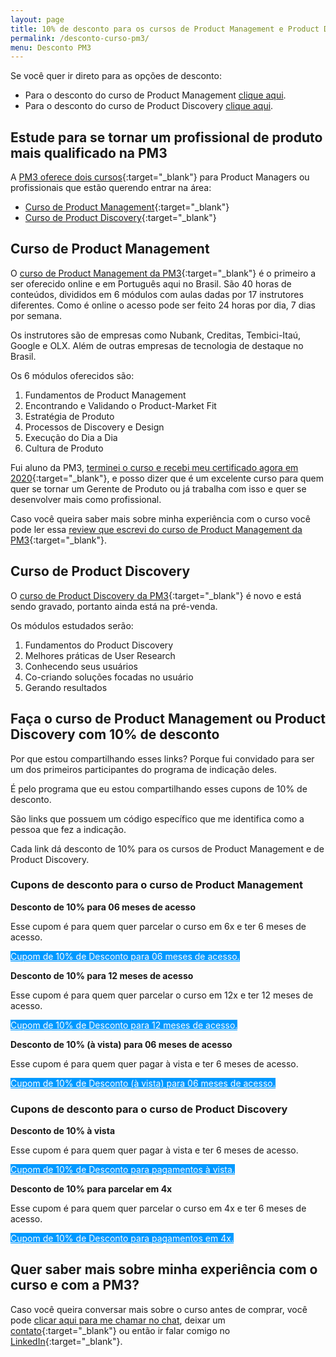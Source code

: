 ```yaml
---
layout: page
title: 10% de desconto para os cursos de Product Management e Product Discovery da PM3
permalink: /desconto-curso-pm3/
menu: Desconto PM3
---
```


Se você quer ir direto para as opções de desconto:

- Para o desconto do curso de Product Management <a href="#desconto" onclick="analytics.track('clicked-desconto')">clique aqui</a>.
- Para o desconto do curso de Product Discovery <a href="#desconto-discovery" onclick="analytics.track('clicked-desconto-descovery')">clique aqui</a>. 

<h2>Estude para se tornar um profissional de produto mais qualificado na PM3</h2>

A [PM3 oferece dois cursos](https://www.cursospm3.com.br/){:target="_blank"} para Product Managers ou profissionais que estão querendo entrar na área: 

- [Curso de Product Management](https://www.cursospm3.com.br/curso-product-manager){:target="_blank"}
- [Curso de Product Discovery](https://www.cursospm3.com.br/curso-de-product-discovery){:target="_blank"}

<h2>Curso de Product Management</h2>

O [curso de Product Management da PM3](https://www.cursospm3.com.br/curso-product-manager/?utm_source=felipe-barbosa-blog){:target="_blank"} é o primeiro a ser oferecido online e em Português aqui no Brasil. São 40 horas de conteúdos, divididos em 6 módulos com aulas dadas por 17 instrutores diferentes. Como é online o acesso pode ser feito 24 horas por dia, 7 dias por semana.

Os instrutores são de empresas como Nubank, Creditas, Tembici-Itaú, Google e OLX. Além de outras empresas de tecnologia de destaque no Brasil.

Os 6 módulos oferecidos são:

1. Fundamentos de Product Management
2. Encontrando e Validando o Product-Market Fit
3. Estratégia de Produto
4. Processos de Discovery e Design
5. Execução do Dia a Dia
6. Cultura de Produto

Fui aluno da PM3, [terminei o curso e recebi meu certificado agora em 2020](https://www.credential.net/28c214a6-835d-4819-998e-6681bb173e21#gs.awvu0i){:target="_blank"}, e posso dizer que é um excelente curso para quem quer se tornar um Gerente de Produto ou já trabalha com isso e quer se desenvolver mais como profissional.

Caso você queira saber mais sobre minha experiência com o curso você pode ler essa [review que escrevi do curso de Product Management da PM3](/curso-pm3-review/){:target="_blank"}.

<h2>Curso de Product Discovery</h2>

O [curso de Product Discovery da PM3](https://www.cursospm3.com.br/curso-de-product-discovery/?utm_source=felipe-barbosa-blog){:target="_blank"} é novo e está sendo gravado, portanto ainda está na pré-venda.

Os módulos estudados serão:

1. Fundamentos do Product Discovery
2. Melhores práticas de User Research
3. Conhecendo seus usuários
4. Co-criando soluções focadas no usuário
5. Gerando resultados

<h2>Faça o curso de Product Management ou Product Discovery com 10% de desconto</h2>

Por que estou compartilhando esses links? Porque fui convidado para ser um dos primeiros participantes do programa de indicação deles.

É pelo programa que eu estou compartilhando esses cupons de 10% de desconto. 

São links que possuem um código específico que me identifica como a pessoa que fez a indicação.

Cada link dá desconto de 10% para os cursos de Product Management e de Product Discovery.

<h3 id="desconto">Cupons de desconto para o curso de Product Management</h3>

**Desconto de 10% para 06 meses de acesso**

Esse cupom é para quem quer parcelar o curso em 6x e ter 6 meses de acesso.

<a class="button" style="color: #ffffff; background-color: #0099ff;" href="https://www.cursospm3.com.br/a/24975/BY7VEvg8" onclick="analytics.track('clicked-desconto-seis-meses')" target="_blank">Cupom de 10% de Desconto para 06 meses de acesso.</a>

**Desconto de 10% para 12 meses de acesso**

Esse cupom é para quem quer parcelar o curso em 12x e ter 12 meses de acesso.

<a class="button" style="color: #ffffff; background-color: #0099ff;" href="https://www.cursospm3.com.br/a/24974/BY7VEvg8" onclick="analytics.track('clicked-desconto-doze-meses')" target="_blank">Cupom de 10% de Desconto para 12 meses de acesso.</a>

**Desconto de 10% (à vista) para 06 meses de acesso**

Esse cupom é para quem quer pagar à vista e ter 6 meses de acesso.

<a class="button" style="color: #ffffff; background-color: #0099ff;" href="https://www.cursospm3.com.br/a/33924/BY7VEvg8" onclick="analytics.track('clicked-desconto-a-vista')" target="_blank">Cupom de 10% de Desconto (à vista) para 06 meses de acesso.</a>

<h3 id="desconto-discovery">Cupons de desconto para o curso de Product Discovery</h3>

**Desconto de 10% à vista**

Esse cupom é para quem quer pagar à vista e ter 6 meses de acesso.

<a class="button" style="color: #ffffff; background-color: #0099ff;" href="https://www.cursospm3.com.br/a/30788/BY7VEvg8" onclick="analytics.track('clicked-desconto-a-vista-discovery')" target="_blank">Cupom de 10% de Desconto para pagamentos à vista.</a>

**Desconto de 10% para parcelar em 4x**

Esse cupom é para quem quer parcelar o curso em 4x e ter 6 meses de acesso.

<a class="button" style="color: #ffffff; background-color: #0099ff;" href="https://www.cursospm3.com.br/a/30787/BY7VEvg8" onclick="analytics.track('clicked-desconto-quatro-vezes-discovery')" target="_blank">Cupom de 10% de Desconto para pagamentos em 4x.</a>

<h2>Quer saber mais sobre minha experiência com o curso e com a PM3?</h2>

Caso você queira conversar mais sobre o curso antes de comprar, você pode [clicar aqui para me chamar no chat](#hs-chat-open), deixar um [contato](/contato){:target="_blank"} ou então ir falar comigo no [LinkedIn](https://www.linkedin.com/in/felipecardosobarbosa/){:target="_blank"}.